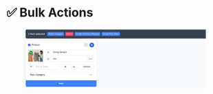 # ✅ Bulk Actions

<figure><img src="../../.gitbook/assets/Screenshot from 2024-01-18 17-57-36.png" alt=""><figcaption></figcaption></figure>
